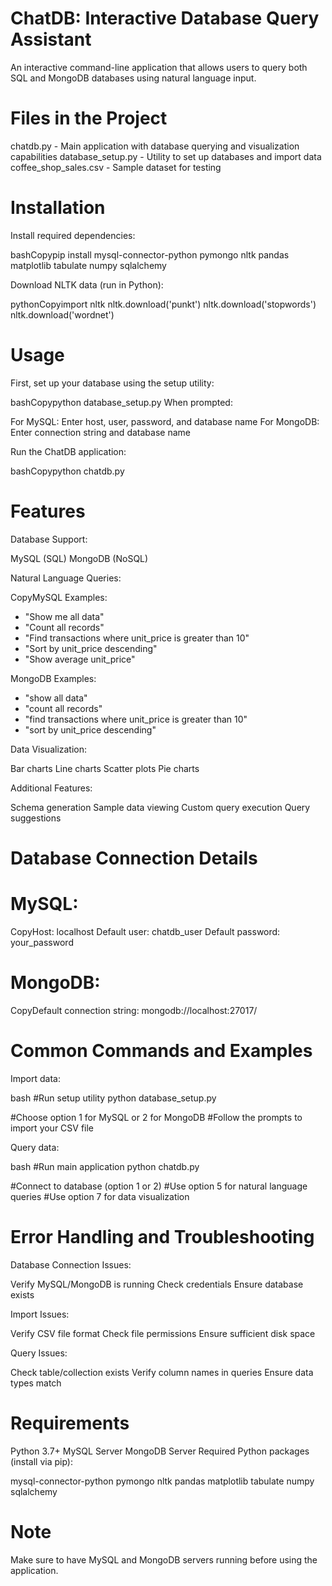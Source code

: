 # ChatDB: Interactive Database Query Assistant
An interactive command-line application that allows users to query both SQL and MongoDB databases using natural language input.

# Files in the Project

chatdb.py - Main application with database querying and visualization capabilities
database_setup.py - Utility to set up databases and import data
coffee_shop_sales.csv - Sample dataset for testing

# Installation

Install required dependencies:

bashCopypip install mysql-connector-python pymongo nltk pandas matplotlib tabulate numpy sqlalchemy

Download NLTK data (run in Python):

pythonCopyimport nltk
nltk.download('punkt')
nltk.download('stopwords')
nltk.download('wordnet')

# Usage

First, set up your database using the setup utility:

bashCopypython database_setup.py
When prompted:

For MySQL: Enter host, user, password, and database name
For MongoDB: Enter connection string and database name


Run the ChatDB application:

bashCopypython chatdb.py

# Features

Database Support:


MySQL (SQL)
MongoDB (NoSQL)


Natural Language Queries:

CopyMySQL Examples:
- "Show me all data"
- "Count all records"
- "Find transactions where unit_price is greater than 10"
- "Sort by unit_price descending"
- "Show average unit_price"

MongoDB Examples:
- "show all data"
- "count all records"
- "find transactions where unit_price is greater than 10"
- "sort by unit_price descending"

Data Visualization:


Bar charts
Line charts
Scatter plots
Pie charts


Additional Features:


Schema generation
Sample data viewing
Custom query execution
Query suggestions

# Database Connection Details

# MySQL:
CopyHost: localhost
Default user: chatdb_user
Default password: your_password

# MongoDB:
CopyDefault connection string: mongodb://localhost:27017/

# Common Commands and Examples

Import data:

bash
#Run setup utility
python database_setup.py

#Choose option 1 for MySQL or 2 for MongoDB
#Follow the prompts to import your CSV file

Query data:

bash
#Run main application
python chatdb.py

#Connect to database (option 1 or 2)
#Use option 5 for natural language queries
#Use option 7 for data visualization

# Error Handling and Troubleshooting

Database Connection Issues:


Verify MySQL/MongoDB is running
Check credentials
Ensure database exists


Import Issues:


Verify CSV file format
Check file permissions
Ensure sufficient disk space


Query Issues:


Check table/collection exists
Verify column names in queries
Ensure data types match

# Requirements

Python 3.7+
MySQL Server
MongoDB Server
Required Python packages (install via pip):

mysql-connector-python
pymongo
nltk
pandas
matplotlib
tabulate
numpy
sqlalchemy



# Note
Make sure to have MySQL and MongoDB servers running before using the application.
